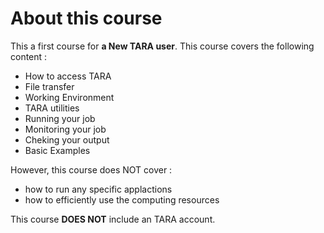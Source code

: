 # About this course
This a first course for **a New TARA user**. This course covers the following content :
* How to access TARA
* File transfer
* Working Environment
* TARA utilities
* Running your job
* Monitoring your job
* Cheking your output
* Basic Examples

However, this course does NOT cover : 
* how to run any specific applactions
* how to efficiently use the computing resources
 
This course **DOES NOT** include an TARA account.
